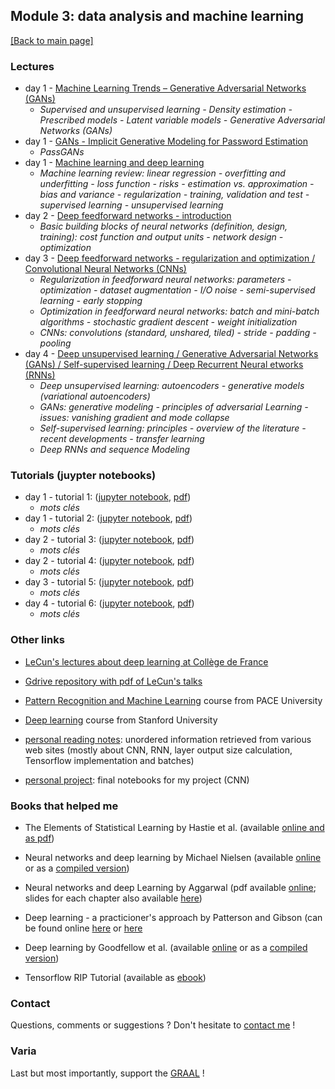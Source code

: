 ## Module 3: data analysis and machine learning

[[Back to main page]](../index.md)

### Lectures

- day 1 - [Machine Learning Trends – Generative Adversarial
Networks (GANs)](pdf_lectures/day1_talk1_2-GANS-ML-Trends-Generative-Adversarial-Networks.pdf)
    - *Supervised and unsupervised learning - Density estimation - Prescribed models - Latent variable models - Generative Adversarial Networks (GANs)*
- day 1 - [GANs - Implicit Generative Modeling for Password
Estimation](pdf_lectures/day1_talk1_2-GANS-Passwords-Implicit-Generative-Modeling-for-Password-Estimation.pdf)
    -  *PassGANs*
- day 1 - [Machine learning and deep learning](pdf_lectures/day1_talk2_3-Lecture-1_MLandDL.pdf)
    -  *Machine learning review: linear regression - overfitting and underfitting - loss function - risks - estimation vs. approximation - bias and variance - regularization - training, validation and test - supervised learning - unsupervised learning*
- day 2 - [Deep feedforward networks - introduction](pdf_lectures/day2_lecture1_3-Lecture-2-Deep_Feedforward_Networks.pdf)
    -  *Basic building blocks of neural networks (definition, design, training): cost function and output units - network design - optimization*
- day 3 - [Deep feedforward networks - regularization and optimization / Convolutional Neural Networks (CNNs)](pdf_lectures/day3_Lecture-3_Deep-Feedforward-Networks-Regularization.pdf)
    - *Regularization in feedforward neural networks: parameters - optimization - dataset augmentation - I/O noise - semi-supervised learning - early stopping*
    - *Optimization in feedforward neural networks: batch and mini-batch algorithms - stochastic gradient descent - weight initialization*
    - *CNNs: convolutions (standard, unshared, tiled) - stride - padding - pooling*
- day 4 - [Deep unsupervised learning / Generative Adversarial Networks (GANs) / Self-supervised learning / Deep Recurrent Neural etworks (RNNs)](pdf_lectures/day4_3-Lecture-4_Deep-Unsupervised-Learning.pdf)
    -  *Deep unsupervised learning: autoencoders - generative models (variational autoencoders)*
    - *GANs: generative modeling - principles of adversarial Learning - issues: vanishing gradient and mode collapse*
    - *Self-supervised learning: principles - overview of the literature - recent developments - transfer learning*
    - *Deep RNNs and sequence Modeling*

 
### Tutorials (juypter notebooks)
- day 1 - tutorial 1: ([jupyter notebook](tutorials/TutorialI.ipynb), [pdf](tutorials/TutorialI.pdf))
    -  _mots clés_
- day 1 - tutorial 2: ([jupyter notebook](tutorials/TutorialII.ipynb), [pdf](tutorials/TutorialII.pdf))
    -  _mots clés_
- day 2 - tutorial 3: ([jupyter notebook](tutorials/TutorialIII.ipynb), [pdf](tutorials/TutorialIII.pdf))
    -  _mots clés_
- day 2 - tutorial 4: ([jupyter notebook](tutorials/TutorialIV.ipynb), [pdf](tutorials/TutorialIV.pdf))
    -  _mots clés_
- day 3 - tutorial 5: ([jupyter notebook](tutorials/TutorialV.ipynb), [pdf](tutorials/TutorialV.pdf))
    -  _mots clés_
- day 4 - tutorial 6: ([jupyter notebook](tutorials/TutorialVI.ipynb), [pdf](tutorials/TutorialVI.pdf))
    -  _mots clés_
    
    
### Other links

- [LeCun's lectures about deep learning at Collège de France](https://www.college-de-france.fr/site/yann-lecun/_audiovideos.htm)

- [Gdrive repository with pdf of LeCun's talks](https://drive.google.com/drive/folders/0BxKBnD5y2M8NUXhZaXBCNXE4QlE)

- [Pattern Recognition and Machine Learning](http://csis.pace.edu/~ctappert/cs855-18fall) course from PACE University

- [Deep learning](https://cs230.stanford.edu) course from Stanford University

- [personal reading notes](my_readings): unordered information retrieved from various web sites (mostly about CNN, RNN, layer output size calculation, Tensorflow implementation and batches)

- [personal project](mz_cnn): final notebooks for my project (CNN)


### Books that helped me

- The Elements of Statistical Learning by Hastie et al. (available [online and as pdf](http://www.web.stanford.edu/~hastie/ElemStatLearn))

- Neural networks and deep learning by Michael Nielsen (available [online](http://neuralnetworksanddeeplearning.com) or as a [compiled version](https://github.com/antonvladyka/neuralnetworksanddeeplearning.com.pdf))

- Neural networks and deep Learning by Aggarwal (pdf available [online](https://rd.springer.com/book/10.1007/978-3-319-94463-0); slides for each chapter also available [here](http://www.charuaggarwal.net/neural.htm))

- Deep learning - a practicioner's approach by Patterson and Gibson (can be found online [here](http://csis.pace.edu/~ctappert/cs855-18fall/DeepLearningPractitionersApproach.pdf) or [here](https://github.com/changwookjun/StudyBook/blob/master/DeepLearningBooks/Deep%20Learning%20-%20Josh%20Patterson%20%26%20Adam%20Gibson.pdf)

- Deep learning by Goodfellow et al. (available [online](http://www.deeplearningbook.org) or as a [compiled version](https://github.com/janishar/mit-deep-learning-book-pdf))

- Tensorflow RIP Tutorial (available as [ebook](https://riptutorial.com/ebook/tensorflow))



### Contact

Questions, comments or suggestions ? Don't hesitate to [contact me](zufferey.marie@bluewin.ch) !

### Varia

Last but most importantly, support the [GRAAL](http://graal-defenseanimale.org) !

